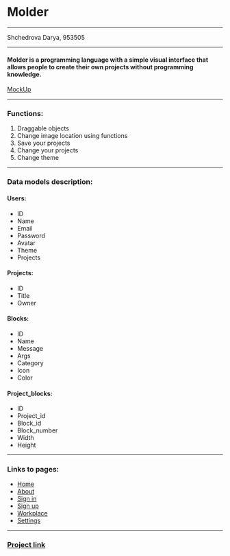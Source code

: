 # Molder
***
Shchedrova Darya, 953505
***
#### Molder is a programming language with a simple visual interface that allows people to create their own projects without programming knowledge.
[MockUp](https://www.figma.com/file/ZR7gDZANHZkaC1SRJiq0OU/Molder?node-id=0%3A1)
***
### Functions:
1. Draggable objects
2. Change image location using functions
3. Save your projects
4. Change your projects
5. Change theme
***
### Data models description:
#### Users:
* ID
* Name
* Email
* Password
* Avatar
* Theme
* Projects
#### Projects:
* ID
* Title
* Owner
#### Blocks:
* ID
* Name 
* Message
* Args
* Category
* Icon
* Color
#### Project_blocks:
* ID
* Project_id
* Block_id
* Block_number
* Width
* Height
***
### Links to pages:
* [Home](https://dariwes.github.io/Molder/src/home.html)
* [About](https://dariwes.github.io/Molder/src/about.html)
* [Sign in](https://dariwes.github.io/Molder/src/signin.html)
* [Sign up](https://dariwes.github.io/Molder/src/signup.html)
* [Workplace](https://dariwes.github.io/Molder/src/workplace.html)
* [Settings](https://dariwes.github.io/Molder/src/settings.html)
***
### [Project link](https://molder-it.web.app/home)
